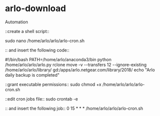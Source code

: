 # arlo-download

Automation

::create a shell script::

sudo nano /home/arlo/arlo/arlo-cron.sh


:: and insert the following code::

#!/bin/bash
PATH=/home/arlo/anaconda3/bin
python /home/arlo/arlo/arlo.py
rclone move -v --transfers 12 --ignore-existing /home/arlo/arlo/library/ gd:/apps/arlo.netgear.com/library/2018/
echo "Arlo daily backup is completed"


::grant executable permissions::
sudo chmod +x /home/arlo/arlo/arlo-cron.sh


::edit cron jobs file::
sudo crontab -e


:: and insert the following job::
0 15 * * * /home/arlo/arlo/arlo-cron.sh